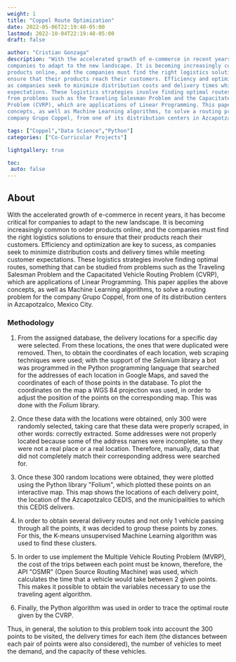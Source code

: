 ```yaml
---
weight: 1
title: "Coppel Route Optimization"
date: 2022-05-06T22:19:48-05:00
lastmod: 2022-10-04T22:19:48-05:00
draft: false

author: "Cristian Gonzaga"
description: "With the accelerated growth of e-commerce in recent years, it has become critical for 
companies to adapt to the new landscape. It is becoming increasingly common to order 
products online, and the companies must find the right logistics solutions to 
ensure that their products reach their customers. Efficiency and optimization are key to sucess, 
as companies seek to minimize distribution costs and delivery times while meeting customer 
expectations. These logistics strategies involve finding optimal routes, something that can be studied 
from problems such as the Traveling Salesman Problem and the Capacitated Vehicle Routing 
Problem (CVRP), which are applications of Linear Programming. This paper applies the above 
concepts, as well as Machine Learning algorithms, to solve a routing problem for the 
company Grupo Coppel, from one of its distribution centers in Azcapotzalco, Mexico City."

tags: ["Coppel","Data Science","Python"]
categories: ["Co-Curricular Projects"]

lightgallery: true

toc:
 auto: false
---
```

<!--more-->

## About

With the accelerated growth of e-commerce in recent years, it has become critical for 
companies to adapt to the new landscape. It is becoming increasingly common to order 
products online, and the companies must find the right logistics solutions to 
ensure that their products reach their customers. Efficiency and optimization are key to sucess, 
as companies seek to minimize distribution costs and delivery times while meeting customer 
expectations. These logistics strategies involve finding optimal routes, something that can be studied 
from problems such as the Traveling Salesman Problem and the Capacitated Vehicle Routing 
Problem (CVRP), which are applications of Linear Programming. This paper applies the above 
concepts, as well as Machine Learning algorithms, to solve a routing problem for the 
company Grupo Coppel, from one of its distribution centers in Azcapotzalco, Mexico City.


### Methodology

1. From the assigned database, the delivery locations for a specific day were selected. 
From these locations, the ones that were duplicated were removed. Then, to obtain the 
coordinates of each location, web scraping techniques were used; with 
the support of the *Selenium* library a bot was programmed in the Python programming language 
that searched for the addresses of each location in Google Maps, and saved 
the coordinates of each of those points in the database. To plot the coordinates on the map 
a WGS 84 projection was used, in order to adjust the position of the points on the 
corresponding map. This was done with the *Folium* library.

2. Once these data with the locations were obtained, only 300 were randomly selected, 
taking care that these data were properly scraped, in other words: correctly extracted. 
Some addresses were not properly located because some of the address names were incomplete, 
so they were not a real place or a real location. Therefore, manually, data that did not 
completely match their corresponding address were searched for.

3. Once these 300 random locations were obtained, they were plotted using the Python 
library "Folium", which plotted these points on an interactive map. This map shows the 
locations of each delivery point, the location of the Azcapotzalco CEDIS, and the 
municipalities to which this CEDIS delivers.

4. In order to obtain several delivery routes and not only 1 vehicle passing through 
all the points, it was decided to group these points by zones. For this, the K-means 
unsupervised Machine Learning algorithm was used to find these clusters. 

5. In order to use implement the Multiple Vehicle Routing Problem (MVRP), the cost of 
the trips between each point must be known, therefore, the API "OSMR" (Open Source 
Routing Machine) was used, which calculates the time that a vehicle would take 
between 2 given points. This makes it possible to obtain the variables
necessary to use the traveling agent algorithm.

6. Finally, the Python algorithm was used in order to trace the optimal route given by 
the CVRP.

Thus, in general, the solution to this problem took into account the 300 points to be 
visited, the delivery times for each item (the distances between each pair of points 
were also considered), the number of vehicles to meet the demand, and the capacity of 
these vehicles. 
